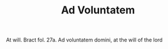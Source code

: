 ---
title: Ad Voluntatem
letter: A
permalink: "/definitions/bld-ad-voluntatem.html"
body: At will. Bract fol. 27a. Ad voluntatem domini, at the will of the lord
published_at: '2018-07-07'
source: Black's Law Dictionary 2nd Ed (1910)
layout: post
---